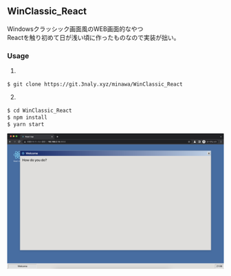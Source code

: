 ## WinClassic_React 
Windowsクラッシック画面風のWEB画面的なやつ  
Reactを触り初めて日が浅い頃に作ったものなので実装が拙い。

### Usage
1. 
```
$ git clone https://git.3naly.xyz/minawa/WinClassic_React
```

2.  
```
$ cd WinClassic_React
$ npm install
$ yarn start
```

![ScreenShot](IMG1.png)
